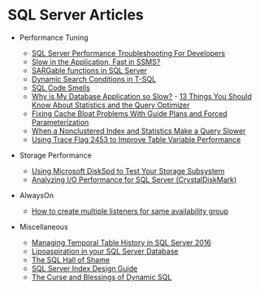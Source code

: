 # SQL Server Articles

   - Performance Tuning
     - [SQL Server Performance Troubleshooting For Developers](https://www.red-gate.com/simple-talk/sql/performance/basic-sql-server-performance-troubleshooting-for-developers/)
     - [Slow in the Application, Fast in SSMS?](http://www.sommarskog.se/query-plan-mysteries.html)
     - [SARGable functions in SQL Server](http://sqlblog.com/blogs/rob_farley/archive/2010/01/22/sargable-functions-in-sql-server.aspx)
     - [Dynamic Search Conditions in T-SQL](http://www.sommarskog.se/dynamic_sql.html)
     - [SQL Code Smells](https://www.red-gate.com/simple-talk/sql/t-sql-programming/sql-code-smells/)     
     - [Why is My Database Application so Slow?](https://www.red-gate.com/simple-talk/dotnet/net-performance/database-application-slow/)        - [13 Things You Should Know About Statistics and the Query Optimizer](https://www.red-gate.com/simple-talk/sql/t-sql-programming/13-things-you-should-know-about-statistics-and-the-query-optimizer/)
     - [Fixing Cache Bloat Problems With Guide Plans and Forced Parameterization](https://www.red-gate.com/simple-talk/sql/performance/fixing-cache-bloat-problems-with-guide-plans-and-forced-parameterization/)
     - [When a Nonclustered Index and Statistics Make a Query Slower](https://sqlworkbooks.com/2017/05/when-a-nonclustered-index-and-statistics-make-a-query-slower/)
     - [Using Trace Flag 2453 to Improve Table Variable Performance](https://www.brentozar.com/archive/2017/02/using-trace-flag-2453-improve-table-variable-performance/)

   - Storage Performance
     - [Using Microsoft DiskSpd to Test Your Storage Subsystem](https://sqlperformance.com/2015/08/io-subsystem/diskspd-test-storage)
     - [Analyzing I/O Performance for SQL Server (CrystalDiskMark)](https://sqlperformance.com/2015/05/io-subsystem/analyzing-io-performance-for-sql-server)

   - AlwaysOn
     - [How to create multiple listeners for same availability group](https://blogs.msdn.microsoft.com/sqlalwayson/2012/02/03/how-to-create-multiple-listeners-for-same-availability-group-goden-yao/)

   - Miscellaneous
     - [Managing Temporal Table History in SQL Server 2016](https://www.mssqltips.com/sqlservertip/4674/managing-temporal-table-history-in-sql-server-2016/)
     - [Lipoaspiration in your SQL Server Database](https://www.red-gate.com/simple-talk/sql/performance/lipoaspiration-in-your-sql-server-database/)
     - [The SQL Hall of Shame](http://sqlblog.com/blogs/adam_machanic/archive/2017/06/14/the-sql-hall-of-shame.aspx)
     - [SQL Server Index Design Guide](https://technet.microsoft.com/en-us/library/jj835095.aspx)
     - [The Curse and Blessings of Dynamic SQL](http://sommarskog.se/dyn-search.html)

